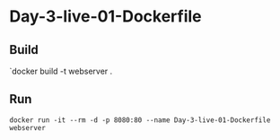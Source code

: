 # Day-3-live-01-Dockerfile

## Build
`docker build -t webserver .

## Run
`docker run -it --rm -d -p 8080:80 --name Day-3-live-01-Dockerfile webserver`